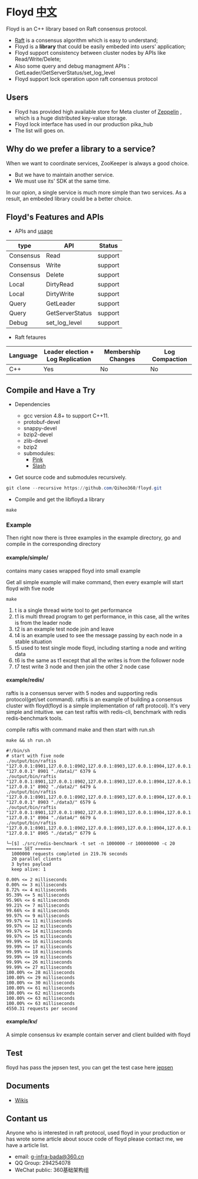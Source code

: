 # Floyd [中文](https://github.com/Qihoo360/floyd/blob/master/README_CN.md)

Floyd is an C++ library based on Raft consensus protocol. 

* [Raft](https://raft.github.io/) is a consensus algorithm  which is easy to understand;
* Floyd is a **library** that could be easily embeded into users' application; 
* Floyd support consistency between cluster nodes by APIs like Read/Write/Delete; 
* Also some query and debug managment APIs： GetLeader/GetServerStatus/set_log_level
* Floyd support lock operation upon raft consensus protocol

## Users

* Floyd has provided high available store for Meta cluster of [Zeppelin](https://github.com/Qihoo360/zeppelin) , which is a huge distributed key-value storage.
* Floyd lock interface has used in our production pika_hub
* The list will goes on.

## Why do we prefer a library to a service?

When we want to coordinate services, ZooKeeper is always a good choice. 
* But we have to maintain another service.
* We must use its' SDK at the same time. 

In our opion, a single service is much more simple than two services. As a result, an embeded library could be a better choice.   


## Floyd's Features and APIs

* APIs and [usage](https://github.com/Qihoo360/floyd/wiki/API%E4%BB%8B%E7%BB%8D%E4%B8%8E%E4%BD%BF%E7%94%A8)

| type      | API             | Status  |
| --------- | --------------- | ------- |
| Consensus | Read            | support |
| Consensus | Write           | support |
| Consensus | Delete          | support |
| Local     | DirtyRead       | support |
| Local     | DirtyWrite      | support |
| Query     | GetLeader       | support |
| Query     | GetServerStatus | support |
| Debug     | set_log_level   | support |

* Raft fetaures

| Language | Leader election + Log Replication | Membership Changes | Log Compaction |
| -------- | --------------------------------- | ------------------ | -------------- |
| C++      | Yes                               | No                 | No             |


## Compile and Have a Try

* Dependencies
    - gcc version 4.8+ to support C++11.
    - protobuf-devel
    - snappy-devel
    - bzip2-devel
    - zlib-devel
    - bzip2
    - submodules:
        - [Pink](https://github.com/Qihoo360/pink)
        - [Slash](https://github.com/Qihoo360/slash)


* Get source code and submodules recursively.
```powershell
git clone --recursive https://github.com/Qihoo360/floyd.git
```
* Compile and get the libfloyd.a library
```
make
```

### Example

Then right now there is three examples in the example directory, go and compile in the corresponding directory

####  example/simple/

contains many cases wrapped floyd into small example

Get all simple example will make command, then every example will start floyd with five node

```
make
```

1. t is a single thread wirte tool to get performance
2. t1 is multi thread program to get performance, in this case, all the writes is from the leader node
3. t2 is an example test node join and leave
4. t4 is an example used to see the message passing by each node in a stable situation
5. t5 used to test single mode floyd, including starting a node and writing data
6. t6 is the same as t1 except that all the writes is from the follower node
7. t7 test write 3 node and then join the other 2 node case

#### example/redis/

raftis is a consensus server with 5 nodes and supporting redis protocol(get/set command). raftis is an example of building a consensus cluster with floyd(floyd is a simple implementation of raft protocol). It's very simple and intuitive. we can test raftis with redis-cli, benchmark with redis redis-benchmark tools. 

compile raftis with command make and then start with run.sh

```
make && sh run.sh
```

```
#!/bin/sh
# start with five node
./output/bin/raftis "127.0.0.1:8901,127.0.0.1:8902,127.0.0.1:8903,127.0.0.1:8904,127.0.0.1:8905" "127.0.0.1" 8901 "./data1/" 6379 &
./output/bin/raftis "127.0.0.1:8901,127.0.0.1:8902,127.0.0.1:8903,127.0.0.1:8904,127.0.0.1:8905" "127.0.0.1" 8902 "./data2/" 6479 &
./output/bin/raftis "127.0.0.1:8901,127.0.0.1:8902,127.0.0.1:8903,127.0.0.1:8904,127.0.0.1:8905" "127.0.0.1" 8903 "./data3/" 6579 &
./output/bin/raftis "127.0.0.1:8901,127.0.0.1:8902,127.0.0.1:8903,127.0.0.1:8904,127.0.0.1:8905" "127.0.0.1" 8904 "./data4/" 6679 &
./output/bin/raftis "127.0.0.1:8901,127.0.0.1:8902,127.0.0.1:8903,127.0.0.1:8904,127.0.0.1:8905" "127.0.0.1" 8905 "./data5/" 6779 &
```


```
└─[$] ./src/redis-benchmark -t set -n 1000000 -r 100000000 -c 20
====== SET ======
  1000000 requests completed in 219.76 seconds
  20 parallel clients
  3 bytes payload
  keep alive: 1

0.00% <= 2 milliseconds
0.00% <= 3 milliseconds
8.72% <= 4 milliseconds
95.39% <= 5 milliseconds
95.96% <= 6 milliseconds
99.21% <= 7 milliseconds
99.66% <= 8 milliseconds
99.97% <= 9 milliseconds
99.97% <= 11 milliseconds
99.97% <= 12 milliseconds
99.97% <= 14 milliseconds
99.97% <= 15 milliseconds
99.99% <= 16 milliseconds
99.99% <= 17 milliseconds
99.99% <= 18 milliseconds
99.99% <= 19 milliseconds
99.99% <= 26 milliseconds
99.99% <= 27 milliseconds
100.00% <= 28 milliseconds
100.00% <= 29 milliseconds
100.00% <= 30 milliseconds
100.00% <= 61 milliseconds
100.00% <= 62 milliseconds
100.00% <= 63 milliseconds
100.00% <= 63 milliseconds
4550.31 requests per second
```
#### example/kv/

A simple consensus kv example contain server and client builded with floyd

## Test
floyd has pass the jepsen test, you can get the test case here
[jepsen](https://github.com/gaodq/jepsen)

## Documents
* [Wikis](https://github.com/Qihoo360/floyd/wiki)

## Contant us

Anyone who is interested in raft protocol, used floyd in your production or has wrote some article about souce code of floyd please contact me, we have a article list.

* email: g-infra-bada@360.cn
* QQ Group: 294254078
* WeChat public: 360基础架构组 
